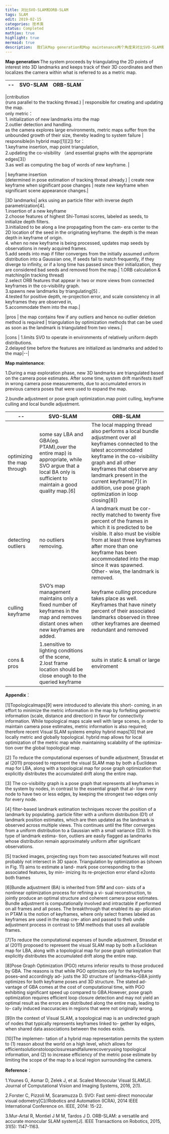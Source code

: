 ```yaml
---
title: 对比SVO-SLAM和ORB-SLAM
tags: SLAM
edit: 2019-02-15
categories: 技术类
status: Completed
mathjax: true
highlight: true
mermaid: true
description:  我们从Map generation和Map maintenance两个角度来对比SVO-SLAM和ORB-SLAM。
---
```


**Map generation**:The system proceeds by triangulating the 2D points of interest into 3D landmarks and keeps track of their 3D coordinates and then localizes the camera within what is referred to as a metric map. 

|--| SVO-SLAM| ORB-SLAM|
| --- | --- | --- |

|cntribution<br>(runs parallel to the tracking thread.) | responsible for creating and updating the map.<br>only metric：<br>1. initialization of new landmarks into the map <br>2.outlier detection and handling. <br>as the camera explores large environments, metric maps suffer from the unbounded growth of their size, thereby leading to system failure | responsible(in hybrid map([1][2]) for：<br>1.keyframe insertion, map point triangulation,<br>2.updating the co-visibility （and essential graphs with the appropriate edges[3]）<br>3.as well as computing the bag of words of new keyframe. |

| keyframe insertion<br>(determined in pose estimation of tracking thread already.) | create new keyframe when significant pose changes | reate new keyframe when significant scene appearance changes.|

|3D landmarks| arks using an particle filter with inverse depth parametrization[4].<br>1.insertion of a new keyframe<br>2.choose features of highest Shi-Tomasi scores, labeled as seeds, to initialize depth filters. <br>3.initialized to be along a line propagating from the cam- era center to the 2D location of the seed in the originating keyframe.  the depth is the mean depth in keyframe of origin.<br>4. when no new keyframe is being processed,  updates map seeds by observations in newly acquired frames.<br>5.add seeds into map if filter converges from the initially assumed uniform distribution into a Gaussian one, If seeds fail to match frequently, if they diverge to infinity, or if a long time has passed since their initialization, they are considered bad seeds and removed from the map.| 1.ORB calculation & matching(in tracking thread)<br>2.select ORB features that appear in two or more views from connected keyframes in the co-visibility graph.<br>3.spawns new landmarks by triangulating[5] .<br>4.tested for positive depth, re-projection error, and scale consistency in all keyframes they are observed in,<br>5.accommodate them into the map.|

|pros | the map contains few if any outliers and hence no outlier deletion method is required | triangulation by optimization methods that can be used as soon as the landmark is triangulated from two views.|

|cons | 1.limits SVO to operate in environments of relatively uniform depth distributions. <br> 2.delayed time before the features are initialized as landmarks and added to the map|--|

 **Map maintenance**:

1.During a map exploration phase, new 3D landmarks are triangulated based on the camera pose estimates. After some time, system drift manifests itself in wrong camera pose measurements, due to accumulated errors in previous camera poses that were used to expand the map.

2.bundle adjustment or pose graph optimization.map point culling, keyframe culling and local bundle adjustment.

|--| SVO-SLAM| ORB-SLAM|
| --- | --- | --- |
|optimizing the map through | some say LBA and GBA(eg. PTAM),over the entire map) is appropriate, while SVO argue that a local BA only is sufficient to maintain a good quality map.[6]| The local mapping thread also performs a local bundle adjustment over all keyframes connected to the latest accommodated keyframe in the co-visibility graph and all other keyframes that observe any landmark present in the current keyframe[7]( in addition, use pose graph optimization in loop closing[8])|
|detecting  outliers| no outliers removing.| A landmark must be cor- rectly matched to twenty five percent of the frames in which it is predicted to be visible. It also must be visible from at least three keyframes after more than one keyframe has been accommodated into the map since it was spawned. Other- wise, the landmark is removed.|
|culling keyframe| SVO’s map management maintains only a fixed number of keyframes in the map and removes distant ones when new keyframes are added. | keyframe culling procedure takes place as well. Keyframes that have ninety percent of their associated landmarks observed in three other keyframes are deemed redundant and removed|
|cons & pros|1.sensitive to lighting conditions of the scene, <br> 2.lost frame location should be close enough to the queried keyframe|suits in static & small or large enviroment|

**Appendix**：

[1]Topologicalmaps[9] were introduced to alleviate this short- coming, in an effort to minimize the metric information in the map by forfeiting geometric information (scale, distance and direction) in favor for connectivity information.
While topological maps scale well with large scenes, in order to maintain camera pose estimates, metric information is also required;  therefore recent Visual SLAM systems employ hybrid maps[10] that are locally metric and globally topological. hybrid map allows for local optimization of the metric map while maintaining scalability of the optimiza- tion over the global topological map .

[2] To reduce the computational expenses of bundle adjustment, Strasdat et al (2011) proposed to represent the visual SLAM map by both a Euclidean map for LBA, along with a topological map for pose graph optimization that explicitly distributes the accumulated drift along the entire map.

[3] The co-visibility graph is a pose graph that represents all keyframes in the system by nodes, in contrast to the essential graph that al- low every node to have two or less edges, by keeping the strongest two edges only for every node.

[4] filter-based landmark estimation techniques recover the position of a landmark by populating. particle filter with a uniform distribution (D1) of landmark position estimates, which are then updated as the landmark is observed across multiple views. This continues until the filter converges from a uniform distribution to a Gaussian with a small variance (D3). In this type of landmark estima- tion, outliers are easily flagged as landmarks whose distribution remain approximately uniform after significant observations.

[5] tracked images, projecting rays from two associated features will most probably not intersect in 3D space. Triangulation by optimization as (shown in Fig. 11) aims to estimate a land- mark pose corresponding to the associated features, by min- imizing its re-projection error e1and e2onto both frames

[6]Bundle adjustment (BA) is inherited from SfM and con- sists of a nonlinear optimization process for refining a vi- sual reconstruction, to jointly produce an optimal structure and coherent camera pose estimates. Bundle adjustment is computationally involved and intractable if performed on all frames and all poses. The breakthrough that enabled its ap- plication in PTAM is the notion of keyframes, where only select frames labeled as keyframes are used in the map cre- ation and passed to theb undle adjustment process in contrast to SfM methods that uses all available frames.

[7]To reduce the computational expenses of bundle adjustment, Strasdat et al (2011) proposed to represent the visual SLAM map by both a Euclidean map for LBA, along with a topological map for pose graph optimization that explicitly distributes the accumulated drift along the entire map.

[8]Pose Graph Optimization (PGO) returns inferior results to those produced by GBA. The reasons is that while PGO optimizes only for the keyframe poses–and accordingly ad- justs the 3D structure of landmarks–GBA jointly optimizes for both keyframe poses and 3D structure. The stated ad- vantage of GBA comes at the cost of computational time, with PGO exhibiting significant speed up compared to GBA.However, pose graph optimization requires efficient loop closure detection and may not yield an optimal result as the errors are distributed along the entire map, leading to lo- cally induced inaccuracies in regions that were not originally wrong.

[9]In the context of Visual SLAM, a topological map is an undirected graph of nodes that typically represents keyframes linked to- gether by edges, when shared data associations between the nodes exists.

[10]The implemen- tation of a hybrid map representation permits the system to (1) reason about the world on a high level, which allows for efficientsolutionstoloopclosuresandfailurerecoveryusing topological information, and (2) to increase efficiency of the metric pose estimate by limiting the scope of the map to a local region surrounding the camera.

**Reference**：

1.Younes G, Asmar D, Zelek J, et al. Scaled Monocular Visual SLAM[J]. Journal of Computational Vision and Imaging Systems, 2016, 2(1).

2.Forster C, Pizzoli M, Scaramuzza D. SVO: Fast semi-direct monocular visual odometry[C]//Robotics and Automation (ICRA), 2014 IEEE International Conference on. IEEE, 2014: 15-22.

3.Mur-Artal R, Montiel J M M, Tardos J D. ORB-SLAM: a versatile and accurate monocular SLAM system[J]. IEEE Transactions on Robotics, 2015, 31(5): 1147-1163.



